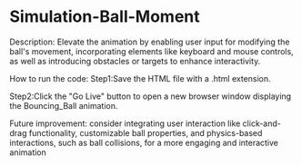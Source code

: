 # Simulation-Ball-Moment
Description:
Elevate the animation by enabling user input for modifying the ball's movement, incorporating elements like keyboard and mouse controls, as well as introducing obstacles or targets to enhance interactivity.

How to run the code:
Step1:Save the HTML file with a .html extension.

Step2:Click the "Go Live" button to open a new browser window displaying the Bouncing_Ball animation.

Future improvement:
consider integrating user interaction like click-and-drag functionality, customizable ball properties, and physics-based interactions, such as ball collisions, for a more engaging and interactive animation
